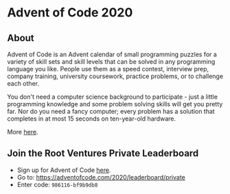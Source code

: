 # Advent of Code 2020

## About
Advent of Code is an Advent calendar of small programming puzzles for a variety of skill sets and skill levels that can be solved in any programming language you like. People use them as a speed contest, interview prep, company training, university coursework, practice problems, or to challenge each other.

You don't need a computer science background to participate - just a little programming knowledge and some problem solving skills will get you pretty far. Nor do you need a fancy computer; every problem has a solution that completes in at most 15 seconds on ten-year-old hardware.

More [here](https://adventofcode.com/2020/about).

## Join the Root Ventures Private Leaderboard
- Sign up for Advent of Code [here](https://adventofcode.com/).
- Go to: https://adventofcode.com/2020/leaderboard/private
- Enter code: `986116-bf9b9db8`
